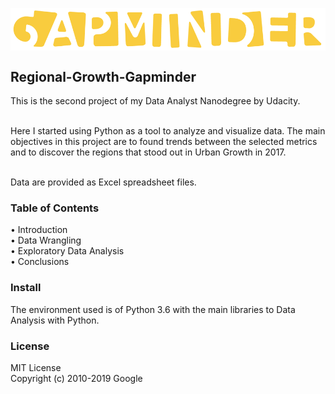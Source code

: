 <img src = "Images/logo_gapminder.png" align="middle">  <br/> 


## Regional-Growth-Gapminder <br/>
This is the second project of my Data Analyst Nanodegree by Udacity. <br/>
 <br/>
 
Here I started using Python as a tool to analyze and visualize data. 
The main objectives in this project are to found trends between the selected metrics and to discover the regions that stood out in Urban Growth in 2017. <br/>

<br/>
Data are provided as Excel spreadsheet files.

### Table of Contents
•	Introduction<br/>
•	Data Wrangling<br/>
•	Exploratory Data Analysis<br/>
•	Conclusions<br/>

### Install
The environment used is of Python 3.6 with the main libraries to Data Analysis with Python.

### License
MIT License<br/>
Copyright (c) 2010-2019 Google
